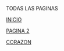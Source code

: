 TODAS LAS PAGINAS

[INICIO](./../index.md)

[PAGINA 2](./another-page.md)

[CORAZON](https://www.youtube.com/watch?v=GFq6wH5JR2A)
